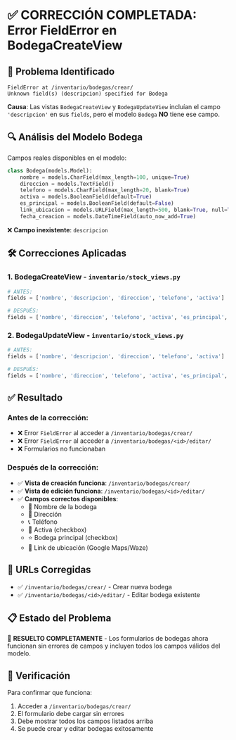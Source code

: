 # ✅ CORRECCIÓN COMPLETADA: Error FieldError en BodegaCreateView

## 🚨 **Problema Identificado**
```
FieldError at /inventario/bodegas/crear/
Unknown field(s) (descripcion) specified for Bodega
```

**Causa**: Las vistas `BodegaCreateView` y `BodegaUpdateView` incluían el campo `'descripcion'` en sus `fields`, pero el modelo `Bodega` **NO** tiene ese campo.

## 🔍 **Análisis del Modelo Bodega**
Campos reales disponibles en el modelo:
```python
class Bodega(models.Model):
    nombre = models.CharField(max_length=100, unique=True)
    direccion = models.TextField()
    telefono = models.CharField(max_length=20, blank=True)
    activa = models.BooleanField(default=True)
    es_principal = models.BooleanField(default=False)
    link_ubicacion = models.URLField(max_length=500, blank=True, null=True)
    fecha_creacion = models.DateTimeField(auto_now_add=True)
```

❌ **Campo inexistente**: `descripcion`

## 🛠️ **Correcciones Aplicadas**

### 1. **BodegaCreateView** - `inventario/stock_views.py`
```python
# ANTES:
fields = ['nombre', 'descripcion', 'direccion', 'telefono', 'activa']

# DESPUÉS:
fields = ['nombre', 'direccion', 'telefono', 'activa', 'es_principal', 'link_ubicacion']
```

### 2. **BodegaUpdateView** - `inventario/stock_views.py`
```python
# ANTES:
fields = ['nombre', 'descripcion', 'direccion', 'telefono', 'activa']

# DESPUÉS:
fields = ['nombre', 'direccion', 'telefono', 'activa', 'es_principal', 'link_ubicacion']
```

## ✅ **Resultado**

### **Antes de la corrección:**
- ❌ Error `FieldError` al acceder a `/inventario/bodegas/crear/`
- ❌ Error `FieldError` al acceder a `/inventario/bodegas/<id>/editar/`
- ❌ Formularios no funcionaban

### **Después de la corrección:**
- ✅ **Vista de creación funciona**: `/inventario/bodegas/crear/`
- ✅ **Vista de edición funciona**: `/inventario/bodegas/<id>/editar/`
- ✅ **Campos correctos disponibles**:
  - 📝 Nombre de la bodega
  - 📍 Dirección
  - 📞 Teléfono
  - 🔲 Activa (checkbox)
  - ⭐ Bodega principal (checkbox)
  - 🔗 Link de ubicación (Google Maps/Waze)

## 🔗 **URLs Corregidas**
- ✅ `/inventario/bodegas/crear/` - Crear nueva bodega
- ✅ `/inventario/bodegas/<id>/editar/` - Editar bodega existente

## 📋 **Estado del Problema**
🎉 **RESUELTO COMPLETAMENTE** - Los formularios de bodegas ahora funcionan sin errores de campos y incluyen todos los campos válidos del modelo.

## 🧪 **Verificación**
Para confirmar que funciona:
1. Acceder a `/inventario/bodegas/crear/`
2. El formulario debe cargar sin errores
3. Debe mostrar todos los campos listados arriba
4. Se puede crear y editar bodegas exitosamente